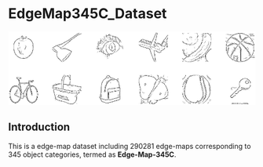 # EdgeMap345C_Dataset

![examples](https://github.com/PengBoXiangShang/EdgeMap345C_Dataset/blob/master/illustrations/edges.png)

## Introduction
This is a edge-map dataset including 290281 edge-maps
corresponding to 345 object categories, termed as **Edge-Map-345C**.

## 

